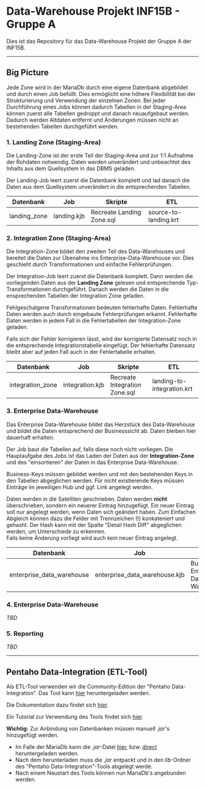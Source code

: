 # Data-Warehouse Projekt INF15B - Gruppe A

Dies ist das Repository für das Data-Warehouse Projekt der Gruppe A der INF15B.
___
## Big Picture

Jede Zone wird in der MariaDb durch eine eigene Datenbank abgebildet und durch einen Job befüllt.
Dies ermöglicht eine höhere Flexibilität bei der Strukturierung und Verwendung der einzelnen Zonen.
Bei jeder Durchführung eines Jobs können dadurch Tabellen in der Staging-Area können zuerst alle Tabellen gedroppt und danach neuaufgebaut werden.
Dadurch werden Altdaten entfernt und Änderungen müssen nicht an bestehenden Tabellen durchgeführt werden.

### 1. Landing Zone (Staging-Area)

Die Landing-Zone ist der erste Teil der Staging-Area und zur 1:1 Aufnahme der Rohdaten notwendig.
Daten werden unverändert und unbeachtet des Inhalts aus dem Quellsystem in das DBMS geladen.

Der Landing-Job leert zuerst die Datenbank komplett und lad danach die Daten aus dem Quellsystem unverändert in die entsprechenden Tabellen.

| Datenbank    | Job         | Skripte                    | ETL                   |
|--------------|-------------|----------------------------|-----------------------|
| landing_zone | landing.kjb | Recreate Landing Zone.sql  | source-to-landing.krt |

### 2. Integration Zone (Staging-Area)

Die Integration-Zone bildet den zweiten Teil des Data-Warehouses und bereitet die Daten zur Übenahme ins Enterprise-Data-Warehouse vor.
Dies geschieht durch Transformationen und einfache Fehlerprüfungen.

Der Integration-Job leert zuerst die Datenbank komplett.
Dann werden die vorliegenden Daten aus der **Landing Zone** gelesen und entsprechende Typ-Transformationen durchgeführt.
Danach werden die Daten in die ensprechenden Tabellen der Integration Zone geladen.

Fehlgeschalgene Transformationen bedeuten fehlerhafte Daten.
Fehlerhafte Daten werden auch durch eingebaute Fehlerprüfungen erkannt.
Fehlerhafte Daten werden in jedem Fall in die Fehlertabellen der Integration-Zone geladen.

Falls sich der Fehler korrigieren lässt, wird der korrigierte Datensatz noch in die entsprechende Integrationstabelle eingefügt.
Der fehlerhafte Datensatz bleibt aber auf jeden Fall auch in der Fehlertabelle erhalten.

| Datenbank        | Job             | Skripte                       | ETL                        |
|------------------|-----------------|-------------------------------|----------------------------|
| integration_zone | integration.kjb | Recreate Integration Zone.sql | landing-to-integration.krt |

### 3. Enterprise Data-Warehouse

Das Enterprise Data-Warehouse bildet das Herzstück des Data-Warehouse und bildet die Daten entsprechend der Businesssicht ab.
Daten bleiben hier dauerhaft erhalten.

Der Job baut die Tabellen auf, falls diese noch nicht vorliegen.
Die Hauptaufgabe des Jobs ist das Laden der Daten aus der **Integration-Zone** und des "einsortieren" der Daten in das Enterprise Data-Warehouse.

Business-Keys müssen gebildet werden und mit den bestehenden Keys in den Tabellen abgeglichen werden.
Für nicht existierende Keys müssen Einträge im jeweiligen Hub und ggf. Link angelegt werden.

Daten werden in die Satelliten geschrieben.
Daten werden **nicht** überschrieben, sondern ein neuerer Eintrag hinzugefügt.
Ein neuer Eintrag soll nur angelegt werden, wenn Daten sich geändert haben.
Zum Einfachen Abgleich können dazu die Felder mit Trennzeichen (!) konkateniert und gehasht.
Der Hash kann mit der Spalte "Detail Hash Diff" abgeglichen werden, um Unterschiede zu erkennen.  
Falls keine Änderung vorliegt wird auch kein neuer Eintrag angelegt.

| Datenbank                 | Job                           | Skripte                             | ETL                        |
|---------------------------|-------------------------------|-------------------------------------|----------------------------|
| enterprise_data_warehouse | enterprise_data_warehouse.kjb | Build Enterprise Data-Warehouse.sql | integration-to-enterprise.krt |

### 4. Enterprise Data-Warehouse

*TBD*

### 5. Reporting

*TBD*


___
## Pentaho Data-Integration (ETL-Tool)

Als ETL-Tool verwenden wir die Community-Edition der "Pentaho Data-Integration".
Das Tool kann [hier](https://sourceforge.net/projects/pentaho/files/Pentaho%208.0/client-tools/pdi-ce-8.0.0.0-28.zip/download) heruntergeladen werden.

Die Dokumentation dazu findet sich [hier](https://help.pentaho.com/Documentation/8.0/Products/Data_Integration).

Ein Tutorial zur Verwendung des Tools findet sich [hier](https://www.acando.de/fileadmin/redaktion/was-wir-tun/digital-strategy-and-transformation/pentaho/pentaho-anleitung.pdf).

**Wichtig:** Zur Anbindung von Datenbanken müssen manuell _.jar_'s hinzugefügt werden.
* Im Falle der MariaDb kann die _.jar_-Datei [hier](https://downloads.mariadb.org/connector-java/), bzw. [direct](https://downloads.mariadb.com/Connectors/java/connector-java-2.2.3/) heruntergeladen werden.
* Nach dem herunterladen muss die _.jar_ entpackt und in den _lib_-Ordner des "Pentaho Data-Integration"-Tools abgelegt werde.
* Nach einem Neustart des Tools können nun MariaDb's angebunden werden.
